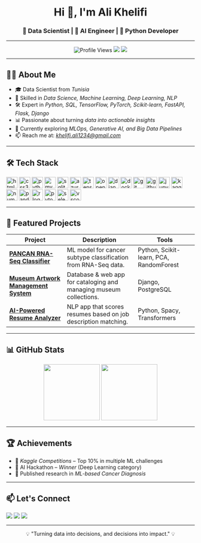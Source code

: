 <!-- HEADER IMAGE / BANNER -->
<!-- TITLE -->
<h1 align="center">Hi 👋, I'm Ali Khelifi</h1>
<h3 align="center">🚀 Data Scientist | 🤖 AI Engineer | 🐍 Python Developer </h3>

---

<!-- BADGES -->
<p align="center">
  <img src="https://komarev.com/ghpvc/?username=ali27kh&label=Profile%20views&color=0e75b6&style=flat" alt="Profile Views" /> 
  <a href="mailto:khelifi.ali1234@gmail.com"><img src="https://img.shields.io/badge/Email-khelifi.ali1234%40gmail.com-red?style=flat&logo=gmail"></a>
  <a href="https://www.linkedin.com/in/ali-khelifi-7435031b1"><img src="https://img.shields.io/badge/LinkedIn-Ali%20Khelifi-blue?style=flat&logo=linkedin"></a>
</p>

---

## 🧑‍💻 About Me  
- 🎓 Data Scientist from *Tunisia*  
- 💼 Skilled in *Data Science, Machine Learning, Deep Learning, NLP*  
- 🛠 Expert in *Python, SQL, TensorFlow, PyTorch, Scikit-learn, FastAPI, Flask, Django*  
- 📊 Passionate about turning *data into actionable insights*  
- 🌱 Currently exploring *MLOps, Generative AI, and Big Data Pipelines*  
- 📫 Reach me at: *khelifi.ali1234@gmail.com*  

---

## 🛠 Tech Stack  

<p align="left">
  <img src="https://cdn.jsdelivr.net/gh/devicons/devicon/icons/html5/html5-original.svg" height="30" alt="html5 logo"  />
  <img src="https://cdn.jsdelivr.net/gh/devicons/devicon/icons/css3/css3-original.svg" height="30" alt="css3 logo"  />
  <img src="https://cdn.jsdelivr.net/gh/devicons/devicon/icons/python/python-original.svg" height="30" alt="python logo"  />
  <img src="https://cdn.jsdelivr.net/gh/devicons/devicon/icons/mysql/mysql-original.svg" height="30" alt="mysql logo"  />
  <img src="https://cdn.jsdelivr.net/gh/devicons/devicon/icons/sqlite/sqlite-original.svg" height="30" alt="sqlite logo"  />
  <img src="https://cdn.jsdelivr.net/gh/devicons/devicon/icons/azure/azure-original.svg" height="30" alt="azure logo"  />
  <img src="https://cdn.jsdelivr.net/gh/devicons/devicon/icons/tensorflow/tensorflow-original.svg" height="30" alt="tensorflow logo"  />
  <img src="https://cdn.jsdelivr.net/gh/devicons/devicon/icons/opencv/opencv-original.svg" height="30" alt="opencv logo"  />
  <img src="https://cdn.jsdelivr.net/gh/devicons/devicon/icons/django/django-plain.svg" height="30" alt="django logo"  />
  <img src="https://cdn.jsdelivr.net/gh/devicons/devicon/icons/docker/docker-original.svg" height="30" alt="docker logo"  />
  <img src="https://cdn.jsdelivr.net/gh/devicons/devicon/icons/git/git-original.svg" height="30" alt="git logo"  />
  <img src="https://cdn.jsdelivr.net/gh/devicons/devicon/icons/github/github-original.svg" height="30" alt="github logo"  />
  <img src="https://cdn.jsdelivr.net/gh/devicons/devicon/icons/jupyter/jupyter-original.svg" height="30" alt="jupyter logo"  />
  <img src="https://cdn.jsdelivr.net/gh/devicons/devicon/icons/kaggle/kaggle-original.svg" height="30" alt="kaggle logo"  />
  <img src="https://cdn.jsdelivr.net/gh/devicons/devicon/icons/numpy/numpy-original.svg" height="30" alt="numpy logo"  />
  <img src="https://cdn.jsdelivr.net/gh/devicons/devicon/icons/pandas/pandas-original.svg" height="30" alt="pandas logo"  />
  <img src="https://cdn.jsdelivr.net/gh/devicons/devicon/icons/r/r-original.svg" height="30" alt="r logo"  />
  <img src="https://cdn.jsdelivr.net/gh/devicons/devicon/icons/pytorch/pytorch-original.svg" height="30" alt="pytorch logo"  />
  <img src="https://cdn.jsdelivr.net/gh/devicons/devicon/icons/selenium/selenium-original.svg" height="30" alt="selenium logo"  />
  <img src="https://cdn.jsdelivr.net/gh/devicons/devicon/icons/vscode/vscode-original.svg" height="30" alt="vscode logo"  />
</p>

---

## 📂 Featured Projects  

| Project | Description | Tools |
|---------|-------------|-------|
| [**PANCAN RNA-Seq Classifier**](https://github.com/ali27kh/pancan-ai) | ML model for cancer subtype classification from RNA-Seq data. | Python, Scikit-learn, PCA, RandomForest |
| [**Museum Artwork Management System**](https://github.com/ali27kh/museum-db) | Database & web app for cataloging and managing museum collections. | Django, PostgreSQL |
| [**AI-Powered Resume Analyzer**](https://github.com/ali27kh/resume-ai) | NLP app that scores resumes based on job description matching. | Python, Spacy, Transformers |

---

## 📊 GitHub Stats  

<div align="center">
  <img src="https://github-readme-stats.vercel.app/api?username=ali27kh&show_icons=true&theme=gruvbox" height="150" />
  <img src="https://github-readme-stats.vercel.app/api/top-langs?username=ali27kh&layout=compact&theme=gruvbox" height="150" />
</div>

---

## 🏆 Achievements  

- 🥇 *Kaggle Competitions* – Top 10% in multiple ML challenges  
- 🏅 AI Hackathon – *Winner* (Deep Learning category)  
- 📜 Published research in *ML-based Cancer Diagnosis*  

---

## 📫 Let's Connect  

<p align="left">
  <a href="https://www.linkedin.com/in/ali-khelifi-7435031b1"><img src="https://img.icons8.com/color/48/000000/linkedin.png"/></a>
  <a href="mailto:khelifi.ali1234@gmail.com"><img src="https://img.icons8.com/color/48/000000/gmail.png"/></a>
  <a href="https://wa.me/21655450431"><img src="https://img.icons8.com/color/48/000000/whatsapp.png"/></a>
</p>

---

<p align="center">💡 "Turning data into decisions, and decisions into impact." 💡</p>
